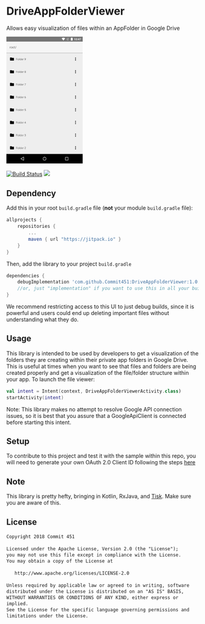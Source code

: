 # DriveAppFolderViewer

Allows easy visualization of files within an AppFolder in Google Drive

<img src="/art/screenshot-1.png?raw=true" width="200px">

[![Build Status](https://travis-ci.org/Commit451/DriveAppFolderViewer.svg?branch=master)](https://travis-ci.org/Commit451/DriveAppFolderViewer)
[![](https://jitpack.io/v/Commit451/DriveAppFolderViewer.svg)](https://jitpack.io/#Commit451/DriveAppFolderViewer)

## Dependency
Add this in your root `build.gradle` file (**not** your module `build.gradle` file):

```gradle
allprojects {
	repositories {
		...
		maven { url "https://jitpack.io" }
	}
}
```

Then, add the library to your project `build.gradle`
```gradle
dependencies {
    debugImplementation 'com.github.Commit451:DriveAppFolderViewer:1.0.0'
    //or, just "implementation" if you want to use this in all your builds
}
```
We recommend restricting access to this UI to just debug builds, since it is powerful and users could end up deleting important files without understanding what they do.

## Usage
This library is intended to be used by developers to get a visualization of the folders they are creating within their private app folders in Google Drive. This is useful at times when you want to see that files and folders are being created properly and get a visualization of the file/folder structure within your app.
To launch the file viewer:
```kotlin
val intent = Intent(context, DriveAppFolderViewerActivity.class)
startActivity(intent)
```
Note: This library makes no attempt to resolve Google API connection issues, so it is best that you assure that a GoogleApiClient is connected before starting this intent.

## Setup
To contribute to this project and test it with the sample within this repo, you will need to generate your own OAuth 2.0 Client ID following the steps [here](https://developers.google.com/drive/android/get-started)

## Note
This library is pretty hefty, bringing in Kotlin, RxJava, and [Tisk](https://github.com/Commit451/Tisk). Make sure you are aware of this.

License
--------

    Copyright 2018 Commit 451

    Licensed under the Apache License, Version 2.0 (the "License");
    you may not use this file except in compliance with the License.
    You may obtain a copy of the License at

       http://www.apache.org/licenses/LICENSE-2.0

    Unless required by applicable law or agreed to in writing, software
    distributed under the License is distributed on an "AS IS" BASIS,
    WITHOUT WARRANTIES OR CONDITIONS OF ANY KIND, either express or implied.
    See the License for the specific language governing permissions and
    limitations under the License.
